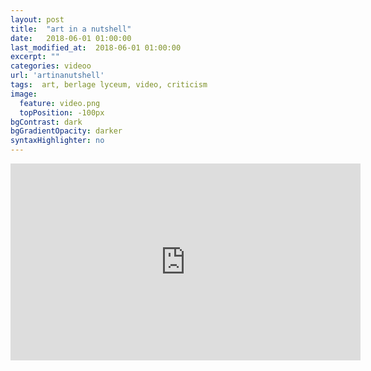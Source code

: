 ```yaml
---
layout: post
title:  "art in a nutshell"
date:   2018-06-01 01:00:00
last_modified_at:  2018-06-01 01:00:00
excerpt: ""
categories: videoo
url: 'artinanutshell'
tags:  art, berlage lyceum, video, criticism
image:
  feature: video.png
  topPosition: -100px
bgContrast: dark
bgGradientOpacity: darker
syntaxHighlighter: no
---
```



<iframe width="560" height="315" src="https://www.youtube.com/embed/T4sgWdE88YE" frameborder="0" allow="accelerometer; autoplay; encrypted-media; gyroscope; picture-in-picture" allowfullscreen></iframe>



